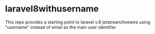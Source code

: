 # laravel8withusername
This repo provides a starting point to laravel v.8 jetstream/livewire using "username" instead of email as the main user identifier

